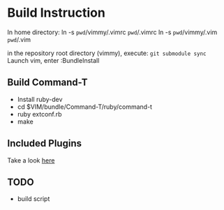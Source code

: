 Build Instruction
=================

In home directory:
ln -s `pwd`/vimmy/.vimrc `pwd`/.vimrc
ln -s `pwd`/vimmy/.vim `pwd`/.vim

in the repository root directory (vimmy), execute: `git submodule sync`
Launch vim, enter :BundleInstall

Build Command-T
---------------
* Install ruby-dev
* cd $VIM/bundle/Command-T/ruby/command-t
* ruby extconf.rb
* make

Included Plugins
----------------
Take a look [here](https://github.com/kevinjqiu/vimmy/blob/master/.vim/conf/vundle.vim)

TODO
----
* build script

